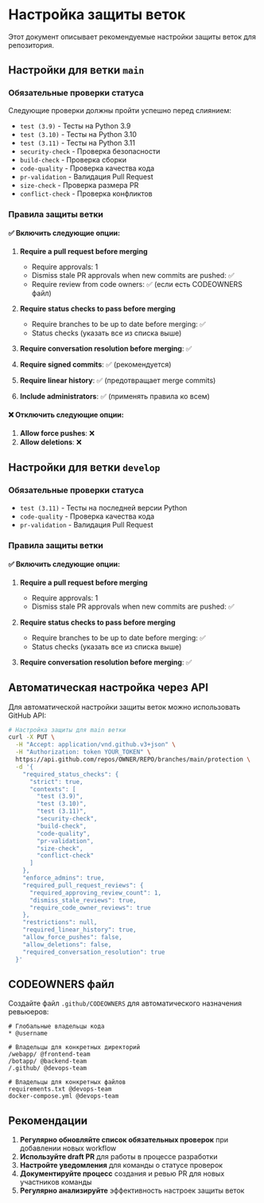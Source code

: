 # Настройка защиты веток

Этот документ описывает рекомендуемые настройки защиты веток для репозитория.

## Настройки для ветки `main`

### Обязательные проверки статуса
Следующие проверки должны пройти успешно перед слиянием:

- `test (3.9)` - Тесты на Python 3.9
- `test (3.10)` - Тесты на Python 3.10  
- `test (3.11)` - Тесты на Python 3.11
- `security-check` - Проверка безопасности
- `build-check` - Проверка сборки
- `code-quality` - Проверка качества кода
- `pr-validation` - Валидация Pull Request
- `size-check` - Проверка размера PR
- `conflict-check` - Проверка конфликтов

### Правила защиты ветки

#### ✅ Включить следующие опции:

1. **Require a pull request before merging**
   - Require approvals: 1
   - Dismiss stale PR approvals when new commits are pushed: ✅
   - Require review from code owners: ✅ (если есть CODEOWNERS файл)

2. **Require status checks to pass before merging**
   - Require branches to be up to date before merging: ✅
   - Status checks (указать все из списка выше)

3. **Require conversation resolution before merging**: ✅

4. **Require signed commits**: ✅ (рекомендуется)

5. **Require linear history**: ✅ (предотвращает merge commits)

6. **Include administrators**: ✅ (применять правила ко всем)

#### ❌ Отключить следующие опции:

1. **Allow force pushes**: ❌
2. **Allow deletions**: ❌

## Настройки для ветки `develop`

### Обязательные проверки статуса
- `test (3.11)` - Тесты на последней версии Python
- `code-quality` - Проверка качества кода
- `pr-validation` - Валидация Pull Request

### Правила защиты ветки

#### ✅ Включить следующие опции:

1. **Require a pull request before merging**
   - Require approvals: 1
   - Dismiss stale PR approvals when new commits are pushed: ✅

2. **Require status checks to pass before merging**
   - Require branches to be up to date before merging: ✅
   - Status checks (указать все из списка выше)

3. **Require conversation resolution before merging**: ✅

## Автоматическая настройка через API

Для автоматической настройки защиты веток можно использовать GitHub API:

```bash
# Настройка защиты для main ветки
curl -X PUT \
  -H "Accept: application/vnd.github.v3+json" \
  -H "Authorization: token YOUR_TOKEN" \
  https://api.github.com/repos/OWNER/REPO/branches/main/protection \
  -d '{
    "required_status_checks": {
      "strict": true,
      "contexts": [
        "test (3.9)",
        "test (3.10)", 
        "test (3.11)",
        "security-check",
        "build-check",
        "code-quality",
        "pr-validation",
        "size-check",
        "conflict-check"
      ]
    },
    "enforce_admins": true,
    "required_pull_request_reviews": {
      "required_approving_review_count": 1,
      "dismiss_stale_reviews": true,
      "require_code_owner_reviews": true
    },
    "restrictions": null,
    "required_linear_history": true,
    "allow_force_pushes": false,
    "allow_deletions": false,
    "required_conversation_resolution": true
  }'
```

## CODEOWNERS файл

Создайте файл `.github/CODEOWNERS` для автоматического назначения ревьюеров:

```
# Глобальные владельцы кода
* @username

# Владельцы для конкретных директорий
/webapp/ @frontend-team
/botapp/ @backend-team
/.github/ @devops-team

# Владельцы для конкретных файлов
requirements.txt @devops-team
docker-compose.yml @devops-team
```

## Рекомендации

1. **Регулярно обновляйте список обязательных проверок** при добавлении новых workflow
2. **Используйте draft PR** для работы в процессе разработки
3. **Настройте уведомления** для команды о статусе проверок
4. **Документируйте процесс** создания и ревью PR для новых участников команды
5. **Регулярно анализируйте** эффективность настроек защиты веток